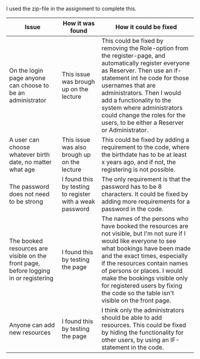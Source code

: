 I used the zip-file in the assignment to complete this.


| Issue | How it was found | How it could be fixed |
| --- | --- | --- |
| On the login page anyone can choose to be an administrator | This issue was brough up on the lecture | This could be fixed by removing the Role-option from the register-page, and automatically register everyone as Reserver. Then use an if-statement int he code for those usernames that are administrators. Then I would add a functionality to the system where administrators could change the roles for the users, to be either a Reserver or Administrator. |
| A user can choose whatever birth date, no matter what age | This issue was also brough up on the lecture | This could be fixed by adding a requirement to the code, where the birthdate has to be at least x years ago, and if not, the registering is not possible. |
| The password does not need to be strong | I found this by testing to register with a weak password | The only requirement is that the password has to be 8 characters. It could be fixed by adding more requirements for a password in the code. |
| The booked resources are visible on the front page, before logging in or registering | I found this by testing the page | The names of the persons who have booked the resources are not visible, but I'm not sure if I would like everyone to see what bookings have been made and the exact times, especially if the resources contain names of persons or places. I would make the bookings visible only for registered users by fixing the code so the table isn't visible on the front page. |
| Anyone can add new resources | I found this by testing the page | I think only the administrators should be able to add resources. This could be fixed by hiding the functionality for other users, by using an IF-statement in the code. |


